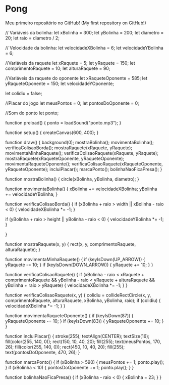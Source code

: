 # Pong
Meu primeiro repositório no GitHub! (My first repository on GitHub!)

// Variáveis da bolinha: 
let xBolinha = 300;
let yBolinha = 200;
let diametro = 20;
let raio = diametro / 2;

// Velocidade da bolinha:
let velocidadeXBolinha = 6;
let velocidadeYBolinha = 6;

//Variáveis da raquete
let xRaquete = 5;
let yRaquete = 150;
let comprimentoRaquete = 10;
let alturaRaquete = 90;

//Variáveis da raquete do oponente
let xRaqueteOponente = 585;
let yRaqueteOponente = 150;
let velocidadeYOponente;

let colidiu = false; 

//Placar do jogo
let meusPontos = 0;
let pontosDoOponente = 0;

//Som do ponto
let ponto;

function preload() {
  ponto = loadSound("ponto.mp3");
}

function setup() {
  createCanvas(600, 400);
}

function draw() {
  background(0);
  mostraBolinha();
  movimentaBolinha();
  verificaColisaoBorda();
  mostraRaquete(xRaquete, yRaquete);
  movimentaMinhaRaquete();
  verificaColisaoRaquete(xRaquete, yRaquete);
  mostraRaquete(xRaqueteOponente, yRaqueteOponente);
  movimentaRaqueteOponente();
  verificaColisaoRaquete(xRaqueteOponente, yRaqueteOponente);
  incluiPlacar();
  marcaPonto();
  bolinhaNaoFicaPresa();
}

function mostraBolinha() {
  circle(xBolinha, yBolinha, diametro);
}

function movimentaBolinha() {
  xBolinha += velocidadeXBolinha;
  yBolinha += velocidadeYBolinha;
}

function verificaColisaoBorda() {
    if (xBolinha + raio > width || xBolinha - raio < 0) {
    velocidadeXBolinha *= -1;
  }
  
  if (yBolinha + raio > height || yBolinha - raio < 0) {
    velocidadeYBolinha *= -1;
  }
  
}

function mostraRaquete(x, y) {
   rect(x, y, comprimentoRaquete, alturaRaquete);
}

function movimentaMinhaRaquete() {
  if (keyIsDown(UP_ARROW)) {
    yRaquete -= 10;
  }
  if (keyIsDown(DOWN_ARROW)) {
    yRaquete += 10;
  }
}

function verificaColisaoRaquete() {
  if (xBolinha - raio < xRaquete + comprimentoRaquete && yBolinha - raio < yRaquete + alturaRaquete && yBolinha + raio > yRaquete) {
    velocidadeXBolinha *= -1;
  }
}

function verificaColisaoRaquete(x, y) {
   colidiu = collideRectCircle(x, y, comprimentoRaquete, alturaRaquete, xBolinha, yBolinha, raio);
  if (colidiu) {
    velocidadeXBolinha *= -1;
  }
}

function movimentaRaqueteOponente() {
  if (keyIsDown(87)) {
    yRaqueteOponente -= 10;
  }
  if (keyIsDown(83)) {
    yRaqueteOponente += 10;
  }
}

function incluiPlacar() {
  stroke(255);
  textAlign(CENTER);
  textSize(16);
  fill(color(255, 140, 0));
  rect(150, 10, 40, 20);
  fill(255);
  text(meusPontos, 170, 26);
  fill(color(255, 140, 0));
  rect(450, 10, 40, 20);
  fill(255);
  text(pontosDoOponente, 470, 26);
}

function marcaPonto() {
  if (xBolinha > 590) {
    meusPontos += 1;
    ponto.play();
  }
  if (xBolinha < 10) {
    pontosDoOponente += 1;
    ponto.play();
  }
}

function bolinhaNaoFicaPresa() {
  if (xBolinha - raio < 0) {
    xBolinha = 23;
  }
}
